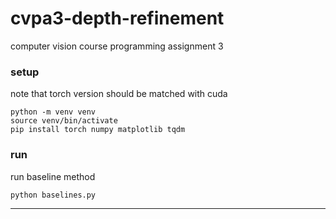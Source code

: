 # cvpa3-depth-refinement
computer vision course programming assignment 3

### setup

note that torch version should be matched with cuda 

```
python -m venv venv
source venv/bin/activate
pip install torch numpy matplotlib tqdm
```

### run 

run baseline method 

```
python baselines.py
```

---

